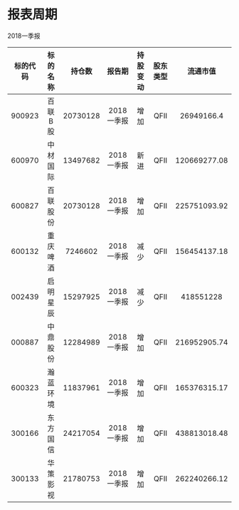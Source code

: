 # 报表周期 

2018一季报

| 标的代码 | 标的名称 | 持仓数 | 报告期 | 持股变动 | 股东类型 | 流通市值 |
|:--:|:--:|:--:|:--:|:--:|:--:|:--:|
|900923|百联B股|20730128|2018一季报|增加|QFII|26949166.4|
|600970|中材国际|13497682|2018一季报|新进|QFII|120669277.08|
|600827|百联股份|20730128|2018一季报|增加|QFII|225751093.92|
|600132|重庆啤酒|7246602|2018一季报|减少|QFII|156454137.18|
|002439|启明星辰|15297925|2018一季报|减少|QFII|418551228|
|000887|中鼎股份|12284989|2018一季报|增加|QFII|216952905.74|
|600323|瀚蓝环境|11837961|2018一季报|增加|QFII|165376315.17|
|300166|东方国信|24217054|2018一季报|增加|QFII|438813018.48|
|300133|华策影视|21780753|2018一季报|增加|QFII|262240266.12|